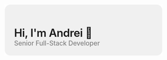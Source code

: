 <div class="relative-container">
    <div class="absolute-bottom">
        <div class="title">Hi, I'm Andrei 👋</div>
        <div class="subtitle">Senior Full-Stack Developer</div>
    </div>
    <div>
     <img class="section-image" src="./assets/section1.svg"/>
    </div>
</div>
<style>
.relative-container {
  position: relative;
}
.absolute-bottom {
  position: absolute;
  bottom: 0;
  padding: 30px;
}
.title {
  font-size: 2.5em;
  font-weight: 600;
  letter-spacing: -0.6px;
}
.subtitle {
  font-size: 1.5em;
  font-weight: 500;
  letter-spacing: -0.2px;
  opacity: 0.5;
}
</style>